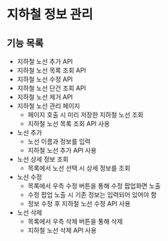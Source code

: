 # 지하철 정보 관리

## 기능 목록
- 지하철 노선 추가 API
- 지하철 노선 목록 조회 API
- 지하철 노선 수정 API
- 지하철 노선 단건 조회 API
- 지하철 노선 제거 API
- 지하철 노선 관리 페이지
    - 페이지 호출 시 미리 저장한 지하철 노선 조회
    - 지하철 노선 목록 조회 API 사용
- 노선 추가
    - 노선 이름과 정보를 입력
    - 지하철 노선 추가 API 사용
- 노선 상세 정보 조회
    - 목록에서 노선 선택 시 상세 정보를 조회
- 노선 수정
    - 목록에서 우측 수정 버튼을 통해 수정 팝업화면 노출
    - 수정 팝업 노출 시 기존 정보는 입력되어 있어야 함
    - 정보 수정 후 지하철 노선 수정 API 사용
- 노선 삭제
    - 목록에서 우측 삭제 버튼을 통해 삭제
    - 지하철 노선 삭제 API 사용